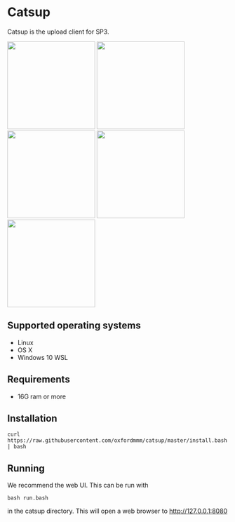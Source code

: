 # Catsup

Catsup is the upload client for SP3.

<img src="https://i.imgur.com/6m0unoK.png" width=200> <img src="https://i.imgur.com/T7jLKkN.png" width=200> <img src="https://i.imgur.com/3EGU1bk.png" width=200> <img src="https://i.imgur.com/UYZodNw.png" width=200> <img src="https://i.imgur.com/JCrFAg8.png" width=200>

## Supported operating systems

- Linux
- OS X
- Windows 10 WSL

## Requirements

- 16G ram or more

## Installation

```curl https://raw.githubusercontent.com/oxfordmmm/catsup/master/install.bash | bash```

## Running

We recommend the web UI. This can be run with

```bash run.bash```

in the catsup directory. This will open a web browser to http://127.0.0.1:8080
